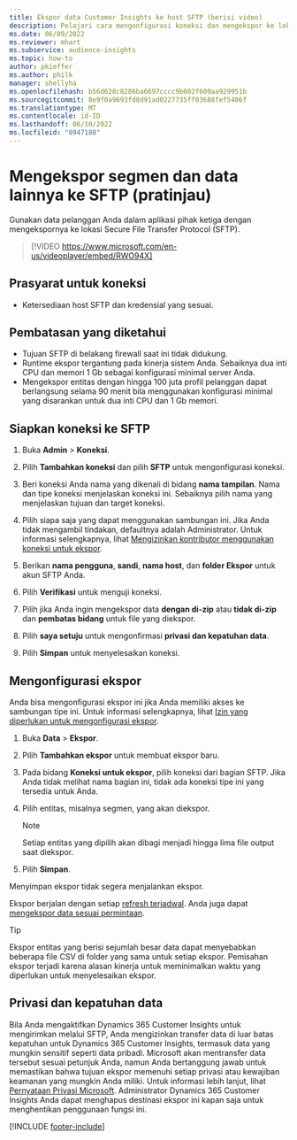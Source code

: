 ```yaml
---
title: Ekspor data Customer Insights ke host SFTP (berisi video)
description: Pelajari cara mengonfigurasi koneksi dan mengekspor ke lokasi SFTP.
ms.date: 06/09/2022
ms.reviewer: mhart
ms.subservice: audience-insights
ms.topic: how-to
author: pkieffer
ms.author: philk
manager: shellyha
ms.openlocfilehash: b56d628c8286ba6697cccc9b002f609aa929951b
ms.sourcegitcommit: 8e9f0a9693fd8d91ad0227735ff03688fef5406f
ms.translationtype: MT
ms.contentlocale: id-ID
ms.lasthandoff: 06/10/2022
ms.locfileid: "8947188"
---
```

# <a name="export-segments-and-other-data-to-sftp-preview"></a>Mengekspor segmen dan data lainnya ke SFTP (pratinjau)

Gunakan data pelanggan Anda dalam aplikasi pihak ketiga dengan mengekspornya ke lokasi Secure File Transfer Protocol (SFTP).

> [!VIDEO https://www.microsoft.com/en-us/videoplayer/embed/RWO94X]

## <a name="prerequisites-for-connection"></a>Prasyarat untuk koneksi

- Ketersediaan host SFTP dan kredensial yang sesuai.

## <a name="known-limitations"></a>Pembatasan yang diketahui

- Tujuan SFTP di belakang firewall saat ini tidak didukung. 
- Runtime ekspor tergantung pada kinerja sistem Anda. Sebaiknya dua inti CPU dan memori 1 Gb sebagai konfigurasi minimal server Anda.
- Mengekspor entitas dengan hingga 100 juta profil pelanggan dapat berlangsung selama 90 menit bila menggunakan konfigurasi minimal yang disarankan untuk dua inti CPU dan 1 Gb memori.

## <a name="set-up-connection-to-sftp"></a>Siapkan koneksi ke SFTP

1. Buka **Admin** > **Koneksi**.

1. Pilih **Tambahkan koneksi** dan pilih **SFTP** untuk mengonfigurasi koneksi.

1. Beri koneksi Anda nama yang dikenali di bidang **nama tampilan**. Nama dan tipe koneksi menjelaskan koneksi ini. Sebaiknya pilih nama yang menjelaskan tujuan dan target koneksi.

1. Pilih siapa saja yang dapat menggunakan sambungan ini. Jika Anda tidak mengambil tindakan, defaultnya adalah Administrator. Untuk informasi selengkapnya, lihat [Mengizinkan kontributor menggunakan koneksi untuk ekspor](connections.md#allow-contributors-to-use-a-connection-for-exports).

1. Berikan **nama pengguna**, **sandi**, **nama host**, dan **folder Ekspor** untuk akun SFTP Anda.

1. Pilih **Verifikasi** untuk menguji koneksi.

1. Pilih jika Anda ingin mengekspor data **dengan di-zip** atau **tidak di-zip** dan **pembatas bidang** untuk file yang diekspor.

1. Pilih **saya setuju** untuk mengonfirmasi **privasi dan kepatuhan data**.

1. Pilih **Simpan** untuk menyelesaikan koneksi.

## <a name="configure-an-export"></a>Mengonfigurasi ekspor

Anda bisa mengonfigurasi ekspor ini jika Anda memiliki akses ke sambungan tipe ini. Untuk informasi selengkapnya, lihat [Izin yang diperlukan untuk mengonfigurasi ekspor](export-destinations.md#set-up-a-new-export).

1. Buka **Data** > **Ekspor**.

1. Pilih **Tambahkan ekspor** untuk membuat ekspor baru.

1. Pada bidang **Koneksi untuk ekspor**, pilih koneksi dari bagian SFTP. Jika Anda tidak melihat nama bagian ini, tidak ada koneksi tipe ini yang tersedia untuk Anda.

1. Pilih entitas, misalnya segmen, yang akan diekspor.

   > [!NOTE]
   > Setiap entitas yang dipilih akan dibagi menjadi hingga lima file output saat diekspor.

1. Pilih **Simpan**.

Menyimpan ekspor tidak segera menjalankan ekspor.

Ekspor berjalan dengan setiap [refresh terjadwal](system.md#schedule-tab).
Anda juga dapat [mengekspor data sesuai permintaan](export-destinations.md#run-exports-on-demand).

> [!TIP]
> Ekspor entitas yang berisi sejumlah besar data dapat menyebabkan beberapa file CSV di folder yang sama untuk setiap ekspor. Pemisahan ekspor terjadi karena alasan kinerja untuk meminimalkan waktu yang diperlukan untuk menyelesaikan ekspor.

## <a name="data-privacy-and-compliance"></a>Privasi dan kepatuhan data

Bila Anda mengaktifkan Dynamics 365 Customer Insights untuk mengirimkan melalui SFTP, Anda mengizinkan transfer data di luar batas kepatuhan untuk Dynamics 365 Customer Insights, termasuk data yang mungkin sensitif seperti data pribadi. Microsoft akan mentransfer data tersebut sesuai petunjuk Anda, namun Anda bertanggung jawab untuk memastikan bahwa tujuan ekspor memenuhi setiap privasi atau kewajiban keamanan yang mungkin Anda miliki. Untuk informasi lebih lanjut, lihat [Pernyataan Privasi Microsoft](https://go.microsoft.com/fwlink/?linkid=396732).
Administrator Dynamics 365 Customer Insights Anda dapat menghapus destinasi ekspor ini kapan saja untuk menghentikan penggunaan fungsi ini.

[!INCLUDE [footer-include](includes/footer-banner.md)]
